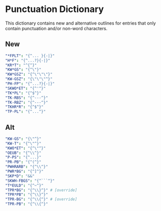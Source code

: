 # Punctuation Dictionary

This dictionary contains new and alternative outlines for entries that only
contain punctuation and/or non-word characters.

## New

```yaml
"*FPLT": "{^... }{-|}"
"H*F": "{^...?}{-|}"
"KR*T": "^{^}"
"KW*GS": "{^\"}"
"KW*GSZ": "{^\"\"\"}"
"KW-GSZ": "{\"\"\"^}"
"PH-FP": "{^...?}{-|}"
"SKWO*ET": "{^'^}"
"TK*PL": "{^$^}"
"TK-RBS": "{^---^}"
"TK-RBZ": "{^---^}"
"TKHR*R": "{^$^}"
"TP-PL": "{^...^}"
```

## Alt

```yaml
"KW-GS": "{\"^}"
"KW-T": "{^\"^}"
"KWO*ET": "{^\"^}"
"OEUB": "{^\\^}"
"P-PS": "{^...}"
"PR-PB": "{^(^}"
"PWHRARB": "{^\\^}"
"PWR*BG": "{^]^}"
"SKP*D": "&&"
"SKWH-FBGS": "{^```^}"
"T*EULD": "{^~^}"
"TPR*BG": "{^\\}^}" # [override]
"TPR*PB": "{^\\}^}"
"TPR-BG": "{^\\{^}" # [override]
"TPR-PB": "{^\\{^}"
```
